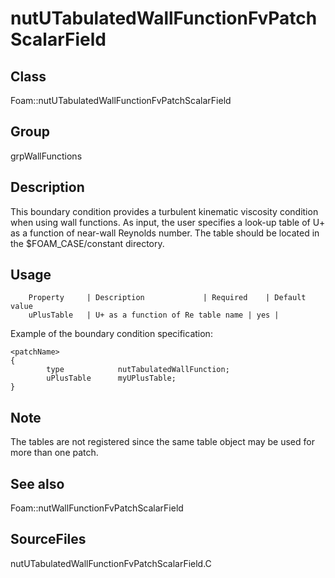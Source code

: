 # nutUTabulatedWallFunctionFvPatchScalarField 
## Class
Foam::nutUTabulatedWallFunctionFvPatchScalarField

## Group
grpWallFunctions

## Description
This boundary condition provides a turbulent kinematic viscosity condition
when using wall functions.  As input, the user specifies a look-up table
of U+ as a function of near-wall Reynolds number.  The table should be
located in the $FOAM_CASE/constant directory.

## Usage

        Property     | Description             | Required    | Default value
        uPlusTable   | U+ as a function of Re table name | yes |


Example of the boundary condition specification:
```
<patchName>
{
        type            nutTabulatedWallFunction;
        uPlusTable      myUPlusTable;
}
```

## Note
The tables are not registered since the same table object may be used for
more than one patch.

## See also
Foam::nutWallFunctionFvPatchScalarField

## SourceFiles
nutUTabulatedWallFunctionFvPatchScalarField.C

